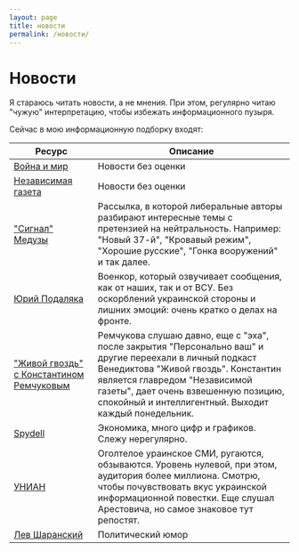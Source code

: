 ```yaml
---
layout: page
title: новости
permalink: /новости/
---
```

# Новости

Я стараюсь читать новости, а не мнения. При этом, регулярно читаю "чужую" интерпретацию, чтобы избежать информационного пузыря.

Сейчас в мою информационную подборку входят:

| Ресурс               | Описание                                |
| -------------------- | --------------------------------------- |
| [Война и мир](https://www.warandpeace.ru) | Новости без оценки |
| [Независимая газета](https://www.ng.ru)   | Новости без оценки |
| ["Сигнал" Медузы](https://getsignal.news) | Рассылка, в которой либеральные авторы разбирают интересные темы с претензией на нейтральность. Например: "Новый 37-й", "Кровавый режим", "Хорошие русские", "Гонка вооружений" и так далее.  |
| [Юрий Подаляка](https://t.me/yurasumy) | Военкор, который озвучивает сообщения, как от наших, так и от ВСУ. Без оскорблений украинской стороны и лишних эмоций: очень кратко о делах на фронте.     |
| ["Живой гвоздь" с Константином Ремчуковым](https://music.yandex.ru/album/22141653/track/108106423?dir=desc&activeTab=track-list) | Ремчукова слушаю давно, еще с "эха", после закрытия "Персонально ваш" и другие переехали в личный подкаст Венедиктова "Живой гвоздь". Константин является главредом "Независимой газеты", дает очень взвешенную позицию, спокойный и интеллигентный. Выходит каждый понедельник. | 
| [Spydell](https://t.me/spydell_finance) | Экономика, много цифр и графиков. Слежу нерегулярно. |
| [УНИАН](https://t.me/uniannet) | Оголтелое ураинское СМИ, ругаются, обзываются. Уровень нулевой, при этом, аудитория более миллиона. Смотрю, чтобы почувствовать вкус украинской информационной повестки. Еще слушал Арестовича, но самое знаковое тут репостят. |
| [Лев Шаранский](https://vk.com/levsharanskytrue) | Политический юмор |



